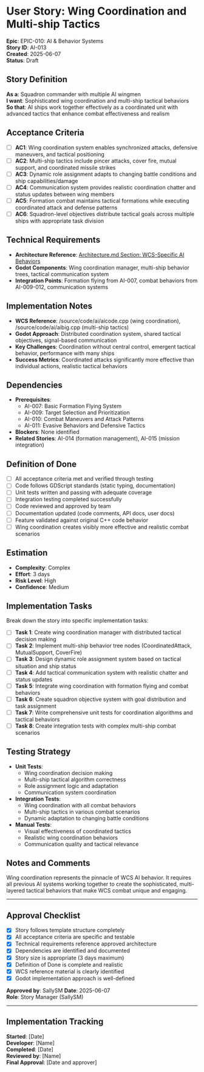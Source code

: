 # User Story: Wing Coordination and Multi-ship Tactics

**Epic**: EPIC-010: AI & Behavior Systems  
**Story ID**: AI-013  
**Created**: 2025-06-07  
**Status**: Draft

## Story Definition
**As a**: Squadron commander with multiple AI wingmen  
**I want**: Sophisticated wing coordination and multi-ship tactical behaviors  
**So that**: AI ships work together effectively as a coordinated unit with advanced tactics that enhance combat effectiveness and realism

## Acceptance Criteria
- [ ] **AC1**: Wing coordination system enables synchronized attacks, defensive maneuvers, and tactical positioning
- [ ] **AC2**: Multi-ship tactics include pincer attacks, cover fire, mutual support, and coordinated missile strikes
- [ ] **AC3**: Dynamic role assignment adapts to changing battle conditions and ship capabilities/damage
- [ ] **AC4**: Communication system provides realistic coordination chatter and status updates between wing members
- [ ] **AC5**: Formation combat maintains tactical formations while executing coordinated attack and defense patterns
- [ ] **AC6**: Squadron-level objectives distribute tactical goals across multiple ships with appropriate task division

## Technical Requirements
- **Architecture Reference**: [Architecture.md Section: WCS-Specific AI Behaviors](../docs/EPIC-010-ai-behavior-systems/architecture.md#wcs-specific-ai-behaviors)
- **Godot Components**: Wing coordination manager, multi-ship behavior trees, tactical communication system
- **Integration Points**: Formation flying from AI-007, combat behaviors from AI-009-012, communication systems

## Implementation Notes
- **WCS Reference**: /source/code/ai/aicode.cpp (wing coordination), /source/code/ai/aibig.cpp (multi-ship tactics)
- **Godot Approach**: Distributed coordination system, shared tactical objectives, signal-based communication
- **Key Challenges**: Coordination without central control, emergent tactical behavior, performance with many ships
- **Success Metrics**: Coordinated attacks significantly more effective than individual actions, realistic tactical behaviors

## Dependencies
- **Prerequisites**: 
  - AI-007: Basic Formation Flying System
  - AI-009: Target Selection and Prioritization
  - AI-010: Combat Maneuvers and Attack Patterns
  - AI-011: Evasive Behaviors and Defensive Tactics
- **Blockers**: None identified
- **Related Stories**: AI-014 (formation management), AI-015 (mission integration)

## Definition of Done
- [ ] All acceptance criteria met and verified through testing
- [ ] Code follows GDScript standards (static typing, documentation)
- [ ] Unit tests written and passing with adequate coverage
- [ ] Integration testing completed successfully
- [ ] Code reviewed and approved by team
- [ ] Documentation updated (code comments, API docs, user docs)
- [ ] Feature validated against original C++ code behavior
- [ ] Wing coordination creates visibly more effective and realistic combat scenarios

## Estimation
- **Complexity**: Complex
- **Effort**: 3 days
- **Risk Level**: High
- **Confidence**: Medium

## Implementation Tasks
Break down the story into specific implementation tasks:
- [ ] **Task 1**: Create wing coordination manager with distributed tactical decision making
- [ ] **Task 2**: Implement multi-ship behavior tree nodes (CoordinatedAttack, MutualSupport, CoverFire)
- [ ] **Task 3**: Design dynamic role assignment system based on tactical situation and ship status
- [ ] **Task 4**: Add tactical communication system with realistic chatter and status updates
- [ ] **Task 5**: Integrate wing coordination with formation flying and combat behaviors
- [ ] **Task 6**: Create squadron objective system with goal distribution and task assignment
- [ ] **Task 7**: Write comprehensive unit tests for coordination algorithms and tactical behaviors
- [ ] **Task 8**: Create integration tests with complex multi-ship combat scenarios

## Testing Strategy
- **Unit Tests**: 
  - Wing coordination decision making
  - Multi-ship tactical algorithm correctness
  - Role assignment logic and adaptation
  - Communication system coordination
- **Integration Tests**: 
  - Wing coordination with all combat behaviors
  - Multi-ship tactics in various combat scenarios
  - Dynamic adaptation to changing battle conditions
- **Manual Tests**: 
  - Visual effectiveness of coordinated tactics
  - Realistic wing coordination behaviors
  - Communication quality and tactical relevance

## Notes and Comments
Wing coordination represents the pinnacle of WCS AI behavior. It requires all previous AI systems working together to create the sophisticated, multi-layered tactical behaviors that make WCS combat unique and engaging.

---

## Approval Checklist
- [x] Story follows template structure completely
- [x] All acceptance criteria are specific and testable
- [x] Technical requirements reference approved architecture
- [x] Dependencies are identified and documented
- [x] Story size is appropriate (3 days maximum)
- [x] Definition of Done is complete and realistic
- [x] WCS reference material is clearly identified
- [x] Godot implementation approach is well-defined

**Approved by**: SallySM **Date**: 2025-06-07  
**Role**: Story Manager (SallySM)

---

## Implementation Tracking
**Started**: [Date]  
**Developer**: [Name]  
**Completed**: [Date]  
**Reviewed by**: [Name]  
**Final Approval**: [Date and approver]